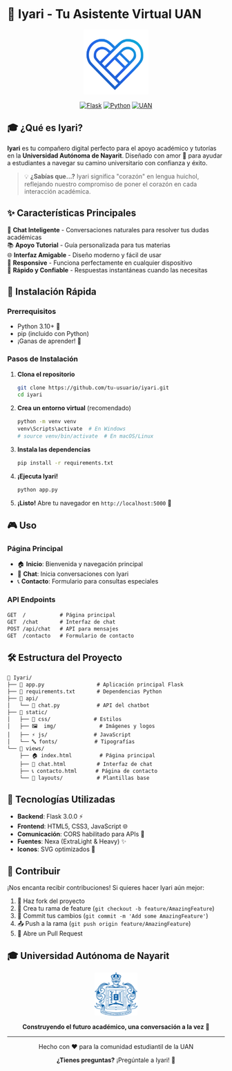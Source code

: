 # 🌟 Iyari - Tu Asistente Virtual UAN

<div align="center">
  <img src="static/img/iyari_color.png" alt="Iyari Logo" width="150" height="150">
  
  [![Flask](https://img.shields.io/badge/Flask-3.0.0-blue?style=for-the-badge&logo=flask)](https://flask.palletsprojects.com/)
  [![Python](https://img.shields.io/badge/Python-3.10+-green?style=for-the-badge&logo=python)](https://python.org)
  [![UAN](https://img.shields.io/badge/Universidad-Autónoma_de_Nayarit-orange?style=for-the-badge)](https://www.uan.edu.mx/)
</div>

## 🎓 ¿Qué es Iyari?

**Iyari** es tu compañero digital perfecto para el apoyo académico y tutorías en la **Universidad Autónoma de Nayarit**. Diseñado con amor 💝 para ayudar a estudiantes a navegar su camino universitario con confianza y éxito.

> 💡 **¿Sabías que...?** Iyari significa "corazón" en lengua huichol, reflejando nuestro compromiso de poner el corazón en cada interacción académica.

## ✨ Características Principales

🤖 **Chat Inteligente** - Conversaciones naturales para resolver tus dudas académicas  
📚 **Apoyo Tutorial** - Guía personalizada para tus materias  
🌐 **Interfaz Amigable** - Diseño moderno y fácil de usar  
📱 **Responsive** - Funciona perfectamente en cualquier dispositivo  
🚀 **Rápido y Confiable** - Respuestas instantáneas cuando las necesitas  

## 🚀 Instalación Rápida

### Prerrequisitos
- Python 3.10+ 🐍
- pip (incluido con Python)
- ¡Ganas de aprender! 📖

### Pasos de Instalación

1. **Clona el repositorio**
   ```bash
   git clone https://github.com/tu-usuario/iyari.git
   cd iyari
   ```

2. **Crea un entorno virtual** (recomendado)
   ```bash
   python -m venv venv
   venv\Scripts\activate  # En Windows
   # source venv/bin/activate  # En macOS/Linux
   ```

3. **Instala las dependencias**
   ```bash
   pip install -r requirements.txt
   ```

4. **¡Ejecuta Iyari!**
   ```bash
   python app.py
   ```

5. **¡Listo!** Abre tu navegador en `http://localhost:5000` 🎉

## 🎮 Uso

### Página Principal
- 🏠 **Inicio**: Bienvenida y navegación principal
- 💬 **Chat**: Inicia conversaciones con Iyari
- 📞 **Contacto**: Formulario para consultas especiales

### API Endpoints
```
GET  /           # Página principal
GET  /chat       # Interfaz de chat
POST /api/chat   # API para mensajes
GET  /contacto   # Formulario de contacto
```

## 🛠️ Estructura del Proyecto

```
📁 Iyari/
├── 🐍 app.py                 # Aplicación principal Flask
├── 📄 requirements.txt       # Dependencias Python
├── 📁 api/
│   └── 💬 chat.py            # API del chatbot
├── 📁 static/
│   ├── 🎨 css/              # Estilos
│   ├── 🖼️  img/              # Imágenes y logos
│   ├── ⚡ js/               # JavaScript
│   └── 🔤 fonts/            # Tipografías
└── 📁 views/
    ├── 🏠 index.html         # Página principal
    ├── 💬 chat.html          # Interfaz de chat
    ├── 📞 contacto.html      # Página de contacto
    └── 📁 layouts/           # Plantillas base
```

## 🎨 Tecnologías Utilizadas

- **Backend**: Flask 3.0.0 ⚡
- **Frontend**: HTML5, CSS3, JavaScript 🌐
- **Comunicación**: CORS habilitado para APIs 🔄
- **Fuentes**: Nexa (ExtraLight & Heavy) ✨
- **Iconos**: SVG optimizados 🎯

## 🤝 Contribuir

¡Nos encanta recibir contribuciones! Si quieres hacer Iyari aún mejor:

1. 🍴 Haz fork del proyecto
2. 🌿 Crea tu rama de feature (`git checkout -b feature/AmazingFeature`)
3. 💾 Commit tus cambios (`git commit -m 'Add some AmazingFeature'`)
4. 📤 Push a la rama (`git push origin feature/AmazingFeature`)
5. 🎯 Abre un Pull Request

## 🎓 Universidad Autónoma de Nayarit

<div align="center">
  <img src="static/img/uan_logo.png" alt="UAN Logo" width="100">
  
  **Construyendo el futuro académico, una conversación a la vez** 💫
</div>

---

<div align="center">
  Hecho con ❤️ para la comunidad estudiantil de la UAN
  
  **¿Tienes preguntas?** ¡Pregúntale a Iyari! 🤖
</div>

